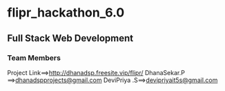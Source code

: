 # flipr_hackathon_6.0
## Full Stack Web Development
### Team Members
Project Link==>http://dhanadsp.freesite.vip/flipr/
DhanaSekar.P ==>dhanadspprojects@gmail.com
DeviPriya .S==>devipriyait5s@gmail.com
